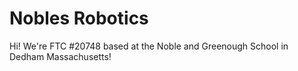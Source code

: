 # Nobles Robotics

Hi! We're FTC #20748 based at the Noble and Greenough School in Dedham Massachusetts!
